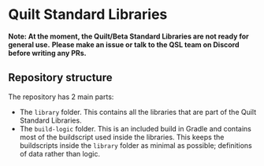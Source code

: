 # Quilt Standard Libraries

**Note: At the moment, the Quilt/Beta Standard Libraries are not ready for general use.**
**Please make an issue or talk to the QSL team on Discord before writing any PRs.**

## Repository structure

The repository has 2 main parts:

- The `library` folder. This contains all the libraries that are part of the Quilt Standard Libraries.
- The `build-logic` folder. This is an included build in Gradle and contains most of the buildscript used inside the
  libraries. This keeps the buildscripts inside the `library` folder as minimal as possible; definitions of data rather
  than logic.
